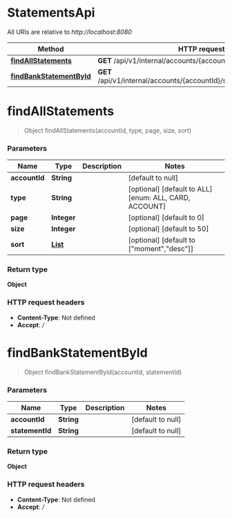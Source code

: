 # StatementsApi

All URIs are relative to *http://localhost:8080*

| Method                                                              | HTTP request                                                           | Description |
|---------------------------------------------------------------------|------------------------------------------------------------------------|-------------|
| [**findAllStatements**](StatementsApi.md#findAllStatements)         | **GET** /api/v1/internal/accounts/{accountId}/statements               |             |
| [**findBankStatementById**](StatementsApi.md#findBankStatementById) | **GET** /api/v1/internal/accounts/{accountId}/statements/{statementId} |             |

<a name="findAllStatements"></a>

# **findAllStatements**

> Object findAllStatements(accountId, type, page, size, sort)

### Parameters

| Name          | Type                            | Description | Notes                                                         |
|---------------|---------------------------------|-------------|---------------------------------------------------------------|
| **accountId** | **String**                      |             | [default to null]                                             |
| **type**      | **String**                      |             | [optional] [default to ALL] [enum: ALL, CARD, ACCOUNT]        |
| **page**      | **Integer**                     |             | [optional] [default to 0]                                     |
| **size**      | **Integer**                     |             | [optional] [default to 50]                                    |
| **sort**      | [**List**](../Models/String.md) |             | [optional] [default to [&quot;moment&quot;,&quot;desc&quot;]] |

### Return type

**Object**

### HTTP request headers

- **Content-Type**: Not defined
- **Accept**: */*

<a name="findBankStatementById"></a>

# **findBankStatementById**

> Object findBankStatementById(accountId, statementId)

### Parameters

| Name            | Type       | Description | Notes             |
|-----------------|------------|-------------|-------------------|
| **accountId**   | **String** |             | [default to null] |
| **statementId** | **String** |             | [default to null] |

### Return type

**Object**

### HTTP request headers

- **Content-Type**: Not defined
- **Accept**: */*

